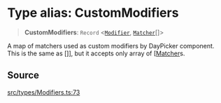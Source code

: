 # Type alias: CustomModifiers

> **CustomModifiers**: `Record` \<[`Modifier`](Modifier.md), [`Matcher`](Matcher.md)[]\>

A map of matchers used as custom modifiers by DayPicker component. This is
the same as []], but it accepts only array of [[Matcher](DayModifiers.md)s.

## Source

[src/types/Modifiers.ts:73](https://github.com/gpbl/react-day-picker/blob/a604fd23887c832117da414a9c63b1b84efb97d9/src/types/Modifiers.ts#L73)
